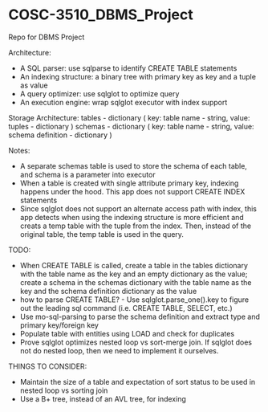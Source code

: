 # COSC-3510_DBMS_Project

Repo for DBMS Project

Architecture:

- A SQL parser: use sqlparse to identify CREATE TABLE statements
- An indexing structure: a binary tree with primary key as key and a tuple as value
- A query optimizer: use sqlglot to optimize query
- An execution engine: wrap sqlglot executor with index support

Storage Architecture:
tables - dictionary (
key: table name - string, value: tuples - dictionary
)
schemas - dictionary (
key: table name - string, value: schema definition - dictionary
)

Notes:

- A separate schemas table is used to store the schema of each table,
  and schema is a parameter into executor
- When a table is created with single attribute primary key, indexing happens under the hood.
  This app does not support CREATE INDEX statements
- Since sqlglot does not support an alternate access path with index, this app detects when
  using the indexing structure is more efficient and creats a temp table with the tuple from the index. Then, instead of the original table, the temp table is used in the query.

TODO:

- When CREATE TABLE is called, create a table in the tables dictionary with the table name as the key and an empty dictionary as the value;
  create a schema in the schemas dictionary with the table name as the key and the schema definition dictionary as the value
- how to parse CREATE TABLE? - Use sqlglot.parse_one().key to figure out the leading sql command (i.e. CREATE TABLE, SELECT, etc.)
- Use mo-sql-parsing to parse the schema definition and extract type and primary key/foreign key
- Populate table with entities using LOAD and check for duplicates
- Prove sqlglot optimizes nested loop vs sort-merge join. If sqlglot does not do nested loop, then we need to implement it ourselves.

THINGS TO CONSIDER:

- Maintain the size of a table and expectation of sort status to be used in nested loop vs sorting join
- Use a B+ tree, instead of an AVL tree, for indexing
